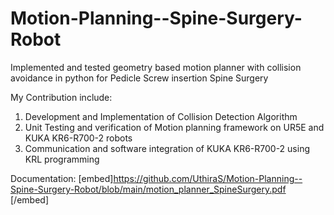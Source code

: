# Motion-Planning--Spine-Surgery-Robot
Implemented and tested geometry based motion planner with collision avoidance in python for Pedicle Screw insertion Spine Surgery

My Contribution include: 
1. Development and Implementation of Collision Detection Algorithm
2. Unit Testing and verification of Motion planning framework on UR5E and KUKA KR6-R700-2 robots 
3. Communication and software integration of KUKA KR6-R700-2 using KRL programming 

Documentation:
[embed]https://github.com/UthiraS/Motion-Planning--Spine-Surgery-Robot/blob/main/motion_planner_SpineSurgery.pdf [/embed]
